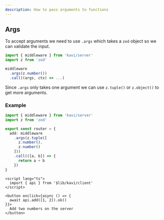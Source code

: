 ```yaml
---
description: How to pass arguments to functions
---
```


## Args
To accept arguments we need to use `.args` which takes a `zod` object so we can validate the input.
```ts
import { middleware } from 'kavi/server'
import z from 'zod'

middleware
  .args(z.number())
  .call((args, ctx) => ...)
```
Since `.args` only takes one argument we can use `z.tuple()` or `z.object()` to get more arguments. 

### Example
```ts file=server.ts
import { middleware } from 'kavi/server'
import z from 'zod'

export const router = {
  add: middleware
    .args(z.tuple([
      z.number(),
      z.number()
    ]))
    .call(([a, b]) => {
      return a + b
    })
}
```
```svelte file=+page.svelte
<script lang="ts">
  import { api } from '$lib/kavi/client'
</script>

<button onclick={async () => {
  await api.add([1, 2]).ok()
}}>
  Add two numbers on the server
</button>
```
